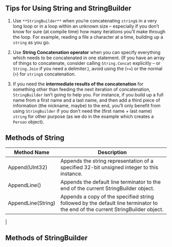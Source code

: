 ## Tips for Using String and StringBuilder

1. Use  `**StringBuilder**`  when you’re concatenating  `string`s in a very long loop or in a loop within an unknown size – especially if you don’t know for sure (at compile time) how many iterations you’ll make through the loop. For example, reading a file a character at a time, building up a  `string`  as you go.

2. Use  **String Concatenation operator**  when you can specify everything which needs to be concatenated in one statement. (If you have an array of things to concatenate, consider calling  `String.Concat`  explicitly – or  `String.Join`  if you need a delimiter.), avoid using the (`+=`) or the normal (`+`) for  `string`s concatenation.

3. If you need the  **intermediate results of the concatenation**  for something other than feeding the next iteration of concatenation,  `StringBuilder`  isn’t going to help you. For instance, if you build up a full name from a first name and a last name, and then add a third piece of information (the nickname, maybe) to the end, you’ll only benefit from using  `StringBuilder`  if you don’t need the (first name + last name)  `string`  for other purpose (as we do in the example which creates a  `Person`  object).

## Methods of String

| Method Name | Description |
| --- | --- |
| Append(UInt32) | Appends the string representation of a specified 32-bit unsigned integer to this instance. |
| AppendLine() | Appends the default line terminator to the end of the current StringBuilder object.|
| AppendLine(String) | Appends a copy of the specified string followed by the default line terminator to the end of the current StringBuilder object. |
| 

## Methods of StringBuilder
<!--stackedit_data:
eyJoaXN0b3J5IjpbLTE5NTc0NTg2NzZdfQ==
-->